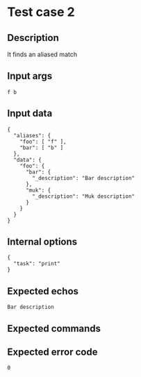 # Test case 2

## Description

It finds an aliased match

## Input args

    f b

## Input data

    {
      "aliases": {
        "foo": [ "f" ],
        "bar": [ "b" ]
      },
      "data": {
        "foo": {
          "bar": {
            "_description": "Bar description"
          },
          "muk": {
            "_description": "Muk description"
          }
        }
      }
    }

## Internal options

    {
      "task": "print"
    }

## Expected echos

    Bar description

## Expected commands

## Expected error code

    0
